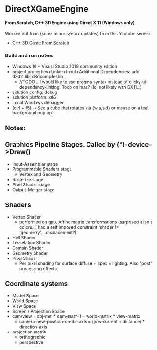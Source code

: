 # DirectXGameEngine
#### From Scratch, C++ 3D Engine using Direct X 11 (Windows only)

Worked out from (some minor syntax updates) from this Youtube series: 
- [C++ 3D Game From Scratch](https://www.youtube.com/watch?v=ssGka-bSTvQ&list=PLv8DnRaQOs5-ST_VDqgbbMRtzMtpK36Hy)


###  Build and run notes: 
- Windows 10 + Visual Studio 2019 community edition
- project properties>Linker>Input>Additional Dependencies: add d3d11.lib; d3dcompiler.lib
    - //TODO ...I would like to use pragma syntax instead of clicky-ui-dependency-linking. Todo on mac? (lol not likely with DX11...)
- solution config: debug
- solution platform: x86
- Local Windows debugger
- (ctrl + f5) -> See a cube that rotates via {w,a,s,d} or mouse on a teal background pop up!


## Notes:

## Graphics Pipeline Stages. Called by (*)-device->Draw()
- Input-Assembler stage
- Programmable Shaders stage
    - Vertex and Geometry
- Rasterize stage
- Pixel Shader stage
- Output-Merger stage

## Shaders
- Vertex Shader
    - performed on gpu. Affine matrix transformations (surprised it isn't colors...I had a self imposed constraint 'shader != 'geometry'....displacement?)
- Hull Shader
- Tesselation Shader
- Domain Shader
- Geometry Shader
- Pixel Shader
    - Per pixel shading for surface diffuse + spec = lighting. Also "post" processing effects.

## Coordinate systems
- Model Space
- World Space
- View Space
- Screen / Projection Space
- cam/view = obj-mat * cam-mat^-1 = world-matrix * view-matrix
    - camera-new-position-on-dir-axis = (pos-current + distance) * direction-axis
- projection matrix
    - orthographic
    - perspective